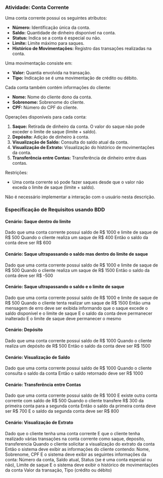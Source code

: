 ### Atividade: Conta Corrente

Uma conta corrente possui os seguintes atributos:

- **Número:** Identificação única da conta.
- **Saldo:** Quantidade de dinheiro disponível na conta.
- **Status:** Indica se a conta é especial ou não.
- **Limite:** Limite máximo para saques.
- **Histórico de Movimentações:** Registro das transações realizadas na conta.

Uma movimentação consiste em:

- **Valor:** Quantia envolvida na transação.
- **Tipo:** Indicação se é uma movimentação de crédito ou débito.

Cada conta também contém informações do cliente:

- **Nome:** Nome do cliente dono da conta.
- **Sobrenome:** Sobrenome do cliente.
- **CPF:** Número do CPF do cliente.

Operações disponíveis para cada conta:

1. **Saque:** Retirada de dinheiro da conta. O valor do saque não pode exceder o limite de saque (limite + saldo).
2. **Depósito:** Adição de dinheiro à conta.
3. **Visualização de Saldo:** Consulta do saldo atual da conta.
4. **Visualização de Extrato:** Visualização do histórico de movimentações da conta.
5. **Transferência entre Contas:** Transferência de dinheiro entre duas contas.

Restrições:

- Uma conta corrente só pode fazer saques desde que o valor não exceda o limite de saque (limite + saldo).

Não é necessário implementar a interação com o usuário nesta descrição.

### Especificação de Requisitos usando BDD

#### Cenário: Saque dentro do limite

Dado que uma conta corrente possui saldo de R$ 1000 e limite de saque de R$ 500
Quando o cliente realiza um saque de R$ 400
Então o saldo da conta deve ser R$ 600

#### Cenário: Saque ultrapassando o saldo mas dentro do limite de saque

Dado que uma conta corrente possui saldo de R$ 1000 e limite de saque de R$ 500
Quando o cliente realiza um saque de R$ 1500
Então o saldo da conta deve ser R$ -500

#### Cenário: Saque ultrapassando o saldo e o limite de saque

Dado que uma conta corrente possui saldo de R$ 1000 e limite de saque de R$ 500
Quando o cliente tenta realizar um saque de R$ 1500
Então uma mensagem de erro deve ser exibida informando que o saque excede o saldo disponível e o limite de saque
E o saldo da conta deve permanecer inalterado
E o limite de saque deve permanecer o mesmo

#### Cenário: Depósito

Dado que uma conta corrente possui saldo de R$ 1000
Quando o cliente realiza um depósito de R$ 500
Então o saldo da conta deve ser R$ 1500

#### Cenário: Visualização de Saldo

Dado que uma conta corrente possui saldo de R$ 1000
Quando o cliente consulta o saldo da conta
Então o saldo retornado deve ser R$ 1000

#### Cenário: Transferência entre Contas

Dado que uma conta corrente possui saldo de R$ 1000
E existe outra conta corrente com saldo de R$ 500
Quando o cliente transfere R$ 300 da primeira conta para a segunda conta
Então o saldo da primeira conta deve ser R$ 700
E o saldo da segunda conta deve ser R$ 800

#### Cenário: Visualização de Extrato
Dado que o cliente tenha uma conta corrente 
E que o cliente tenha realizado várias transações na conta corrente como saque, deposito, transferencia
Quando o cliente solicitar a visualização do extrato da conta
Então o sistema deve exibir as informações do cliente contendo: Nome, Sobrenome, CPF
E o sistema deve exibir as seguintes informações da conta:
Número da conta, Saldo atual, Status (se é uma conta especial ou não), Limite de saque
E o sistema deve exibir o histórico de movimentações da conta
Valor da transação, Tipo (crédito ou débito)